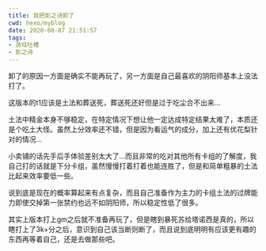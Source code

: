 ```yaml
---
title: 我把影之诗卸了
cwd: hexo/myblog
date: 2020-08-07 21:51:57
tags:
- 游戏吐槽
- 影之诗
---
```


卸了的原因一方面是确实不能再玩了，另一方面是自己最喜欢的阴阳师基本上没法打了。

这版本的t1应该是土法和葬送死，葬送死还好但是过于吃尘合不出来...

土法中精金本身不够稳定，在特定情况下想让他一定达成特定结果太难了，本质还是个吃土大怪。虽然上分效率还不错，但是因为看运气的成分，加上还有优花梨针对的情况...

小卖铺的话先手后手体验差别太大了...而且非常的吃对其他所有卡组的了解度，我自己打的话就是下分卡组，虽然慢慢打着打着也能连胜了，但是和简单粗暴的土法比起来效率要低一些。

说到底是现在的概率算起来有点复杂，而且自己准备作为主力的卡组土法的过牌能力即使交掉第一张禁约也远不如阴阳师，所以稳定性低了很多。

其实上版本打上gm之后就不准备再玩了，但是瞎到暴死苏给塔诺西是真的，所以瞎打上了3k+分之后，意识到自己该当断则断了，而且说到底明明有应该更有趣的东西再等着自己，还是去做那些吧。

